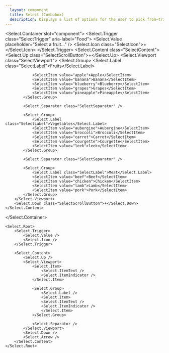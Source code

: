 ```yaml
---
  layout: component
  title: Select (Combobox)
  description: Displays a list of options for the user to pick from—triggered by a button.
---
```


<script>
    import Select from '$lib/components/Select';

    import SelectItem from '$components/SelectItem.svelte';
</script>

<style global>
.SelectTrigger {
    display: inline-flex;
    align-items: center;
    justify-content: center;
    border-radius: 4px;
    padding: 0 15px;
    font-size: 13px;
    line-height: 1;
    height: 35px;
    gap: 5px;
    background-color: #4c566a;
    color: #eceff4;
    box-shadow: 0 2px 10px #2e344077;
}
.SelectTrigger:hover {
    background-color: #434c5e;
}
.SelectTrigger:focus {
    box-shadow: 0 0 0 2px #2e3440;
}
.SelectTrigger[data-placeholder] {
    color: #eceff4;
}

.SelectIcon {
    color: #eceff4;
}

.SelectContent {
    overflow: hidden;
    background-color: #4c566a;
    border-radius: 6px;
    z-index:999;
    box-shadow: 0px 10px 38px -10px rgba(22, 23, 24, 0.35),
        0px 10px 20px -15px rgba(22, 23, 24, 0.2);
}

.SelectViewport {
    padding: 5px;
}

.SelectItem {
    font-size: 13px;
    line-height: 1;
    color: #eceff4;
    border-radius: 3px;
    display: flex;
    align-items: center;
    height: 25px;
    padding: 0 35px 0 25px;
    position: relative;
    user-select: none;
}
.SelectItem[aria-disabled="true"] {
    color: magenta;
    pointer-events: none;
}
.SelectItem:hover {
    outline: none;
    background-color: #5e81ac;
    color: #eceff4;
}

.SelectLabel {
    padding: 0 25px;
    font-size: 12px;
    line-height: 25px;
    color: #eceff4;
}

.SelectSeparator {
    height: 1px;
    background-color: #eceff4;
    margin: 5px;
}

.SelectItemIndicator {
    position: absolute;
    left: 0;
    width: 25px;
    display: inline-flex;
    align-items: center;
    justify-content: center;
}

.SelectScrollButton {
    display: flex;
    align-items: center;
    justify-content: center;
    height: 25px;
    background-color: #4c566a;
    color: #5e81ac;
    cursor: default;
}
</style>

<!--code start-->
<Select.Container slot="component">
    <Select.Trigger class="SelectTrigger" aria-label="Food">
        <Select.Value placeholder="Select a fruit…" />
        <Select.Icon class="SelectIcon">+</Select.Icon>
    </Select.Trigger>
    <Select.Content class="SelectContent">
        <Select.Up class="SelectScrollButton">+</Select.Up>
        <Select.Viewport class="SelectViewport">
            <Select.Group>
                <Select.Label class="SelectLabel">Fruits</Select.Label>

                <SelectItem value="apple">Apple</SelectItem>
                <SelectItem value="banana">Banana</SelectItem>
                <SelectItem value="blueberry">Blueberry</SelectItem>
                <SelectItem value="grapes">Grapes</SelectItem>
                <SelectItem value="pineapple">Pineapple</SelectItem>
            </Select.Group>

            <Select.Separator class="SelectSeparator" />

            <Select.Group>
                <Select.Label class="SelectLabel">Vegetables</Select.Label>
                <SelectItem value="aubergine">Aubergine</SelectItem>
                <SelectItem value="broccoli">Broccoli</SelectItem>
                <SelectItem value="carrot">Carrot</SelectItem>
                <SelectItem value="courgette">Courgette</SelectItem>
                <SelectItem value="leek">leek</SelectItem>
            </Select.Group>

            <Select.Separator class="SelectSeparator" />

            <Select.Group>
                <Select.Label class="SelectLabel">Meat</Select.Label>
                <SelectItem value="beef">Beef</SelectItem>
                <SelectItem value="chicken">Chicken</SelectItem>
                <SelectItem value="lamb">Lamb</SelectItem>
                <SelectItem value="pork">Pork</SelectItem>
            </Select.Group>
        </Select.Viewport>
        <Select.Down class="SelectScrollButton">+</Select.Down>
    </Select.Content>
</Select.Container>
<!--code end-->

```svelte
<Select.Root>
    <Select.Trigger>
        <Select.Value />
        <Select.Icon />
    </Select.Trigger>

    <Select.Content>
        <Select.Up />
        <Select.Viewport>
            <Select.Item>
                <Select.ItemText />
                <Select.ItemIndicator />
            </Select.Item>

            <Select.Group>
                <Select.Label />
                <Select.Item>
                <Select.ItemText />
                <Select.ItemIndicator />
                </Select.Item>
            </Select.Group>

            <Select.Separator />
        </Select.Viewport>
        <Select.Down />
        <Select.Arrow />
    </Select.Content>
</Select.Root>
```